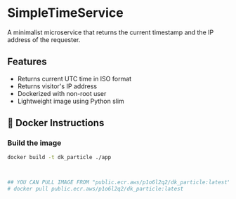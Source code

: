 # SimpleTimeService

A minimalist microservice that returns the current timestamp and the IP address of the requester.

##  Features

- Returns current UTC time in ISO format
- Returns visitor's IP address
- Dockerized with non-root user
- Lightweight image using Python slim

## 🐳 Docker Instructions

### Build the image

```bash
docker build -t dk_particle ./app 



## YOU CAN PULL IMAGE FROM "public.ecr.aws/p1o6l2q2/dk_particle:latest" public ECR
# docker pull public.ecr.aws/p1o6l2q2/dk_particle:latest